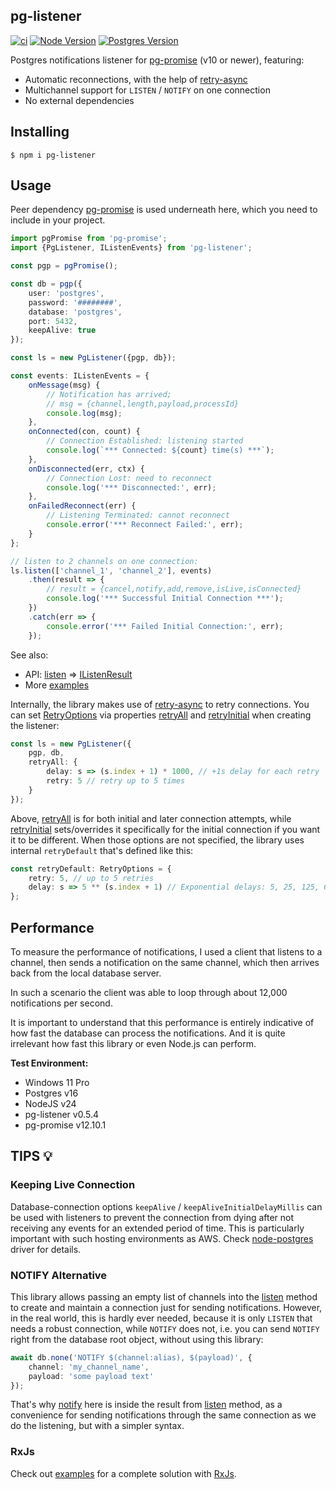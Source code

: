 pg-listener
-----------

[![ci](https://github.com/vitaly-t/pg-listener/actions/workflows/ci.yml/badge.svg)](https://github.com/vitaly-t/pg-listener/actions/workflows/ci.yml)
[![Node Version](https://img.shields.io/badge/nodejs-16%20--%2024-green.svg?logo=node.js&style=flat)](https://nodejs.org)
[![Postgres Version](https://img.shields.io/badge/postgresql-12%20--%2018-green.svg?logo=postgresql&style=flat)](https://www.postgresql.org)

Postgres notifications listener for [pg-promise] (v10 or newer), featuring:

* Automatic reconnections, with the help of [retry-async]
* Multichannel support for `LISTEN` / `NOTIFY` on one connection
* No external dependencies

## Installing

```
$ npm i pg-listener
```

## Usage

Peer dependency [pg-promise] is used underneath here, which you need to include in your project.

```ts
import pgPromise from 'pg-promise';
import {PgListener, IListenEvents} from 'pg-listener';

const pgp = pgPromise();

const db = pgp({
    user: 'postgres',
    password: '########',
    database: 'postgres',
    port: 5432,
    keepAlive: true
});

const ls = new PgListener({pgp, db});

const events: IListenEvents = {
    onMessage(msg) {
        // Notification has arrived;
        // msg = {channel,length,payload,processId}
        console.log(msg);
    },
    onConnected(con, count) {
        // Connection Established: listening started
        console.log(`*** Connected: ${count} time(s) ***`);
    },
    onDisconnected(err, ctx) {
        // Connection Lost: need to reconnect
        console.log('*** Disconnected:', err);
    },
    onFailedReconnect(err) {
        // Listening Terminated: cannot reconnect
        console.error('*** Reconnect Failed:', err);
    }
};

// listen to 2 channels on one connection:
ls.listen(['channel_1', 'channel_2'], events)
    .then(result => {
        // result = {cancel,notify,add,remove,isLive,isConnected}
        console.log('*** Successful Initial Connection ***');
    })
    .catch(err => {
        console.error('*** Failed Initial Connection:', err);
    });
```

See also:

* API: [listen] => [IListenResult]
* More [examples]

Internally, the library makes use of [retry-async] to retry connections. You can set [RetryOptions] via properties
[retryAll] and [retryInitial] when creating the listener:

```ts
const ls = new PgListener({
    pgp, db,
    retryAll: {
        delay: s => (s.index + 1) * 1000, // +1s delay for each retry
        retry: 5 // retry up to 5 times
    }
});
```

Above, [retryAll] is for both initial and later connection attempts, while [retryInitial] sets/overrides it
specifically for the initial connection if you want it to be different. When those options are not specified, the
library uses
internal `retryDefault` that's defined like this:

```ts
const retryDefault: RetryOptions = {
    retry: 5, // up to 5 retries
    delay: s => 5 ** (s.index + 1) // Exponential delays: 5, 25, 125, 625, 3125 ms
};
```

## Performance

To measure the performance of notifications, I used a client that listens to a channel, then sends a notification on the
same channel, which then arrives back from the local database server.

In such a scenario the client was able to loop through about 12,000 notifications per second.

It is important to understand that this performance is entirely indicative of how fast the database can process the
notifications. And it is quite irrelevant how fast this library or even Node.js can perform.

**Test Environment:**

* Windows 11 Pro
* Postgres v16
* NodeJS v24
* pg-listener v0.5.4
* pg-promise v12.10.1

## TIPS 💡

### Keeping Live Connection

Database-connection options `keepAlive` / `keepAliveInitialDelayMillis` can be used with listeners to prevent the
connection from dying after not receiving any events for an extended period of time. This is particularly important
with such hosting environments as AWS. Check [node-postgres] driver for details.

### NOTIFY Alternative

This library allows passing an empty list of channels into the [listen] method to create and maintain a connection
just for sending notifications. However, in the real world, this is hardly ever needed, because it is only `LISTEN` that
needs a robust connection, while `NOTIFY` does not, i.e. you can send `NOTIFY` right from the database
root object, without using this library:

```ts
await db.none('NOTIFY $(channel:alias), $(payload)', {
    channel: 'my_channel_name',
    payload: 'some payload text'
});
```

That's why [notify] here is inside the result from [listen] method, as a convenience for sending notifications
through the same connection as we do the listening, but with a simpler syntax.

### RxJs

Check out [examples] for a complete solution with [RxJs].

[pg-promise]:https://github.com/vitaly-t/pg-promise

[retry-async]:https://github.com/vitaly-t/retry-async

[RetryOptions]:https://vitaly-t.github.io/pg-listener/types/RetryOptions.html

[retryAll]:https://vitaly-t.github.io/pg-listener/interfaces/IListenConfig.html#retryall

[retryInitial]:https://vitaly-t.github.io/pg-listener/interfaces/IListenConfig.html#retryinitial

[node-postgres]:https://github.com/brianc/node-postgres

[listen]:https://vitaly-t.github.io/pg-listener/classes/PgListener.html#listen

[notify]:https://vitaly-t.github.io/pg-listener/interfaces/IListenResult.html#notify

[IListenResult]:https://vitaly-t.github.io/pg-listener/interfaces/IListenResult.html

[examples]:https://github.com/vitaly-t/pg-listener/wiki/Examples

[RxJs]:https://github.com/ReactiveX/rxjs